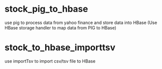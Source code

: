 # stock_pig_to_hbase
use pig to process data from yahoo finance and store data into HBase (Use HBase storage handler to map data from PIG to HBase)

# stock_to_hbase_importtsv
use importTsv to import csv/tsv file to HBase